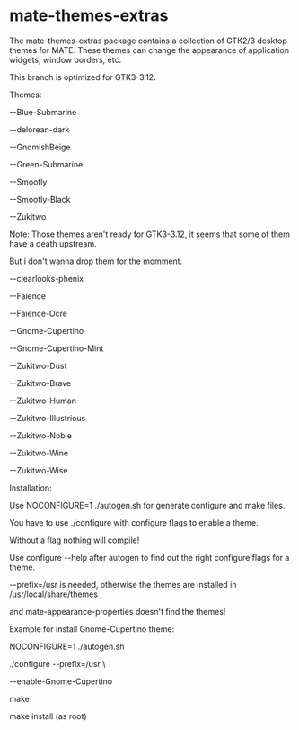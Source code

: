 mate-themes-extras
====================

The mate-themes-extras package contains a collection of GTK2/3 desktop themes for MATE. These themes can change the appearance of application widgets, window borders, etc.

This branch is optimized for GTK3-3.12.

Themes:

--Blue-Submarine

--delorean-dark

--GnomishBeige

--Green-Submarine

--Smootly

--Smootly-Black

--Zukitwo

Note: Those themes aren't ready for GTK3-3.12, it seems that some of them have a death upstream.

But i don't wanna drop them for the momment.

--clearlooks-phenix

--Faience

--Faience-Ocre

--Gnome-Cupertino

--Gnome-Cupertino-Mint

--Zukitwo-Dust

--Zukitwo-Brave

--Zukitwo-Human

--Zukitwo-Illustrious

--Zukitwo-Noble

--Zukitwo-Wine

--Zukitwo-Wise


Installation:

Use NOCONFIGURE=1 ./autogen.sh for generate configure and make files.

You have to use ./configure with configure flags to enable a theme.

Without a flag nothing will compile!

Use configure --help after autogen to find out the right configure flags for a theme.

--prefix=/usr is needed, otherwise the themes are installed in /usr/local/share/themes ,

and  mate-appearance-properties doesn't find the themes!


Example for install Gnome-Cupertino theme:

NOCONFIGURE=1 ./autogen.sh

./configure --prefix=/usr \

--enable-Gnome-Cupertino

make

make install (as root)
